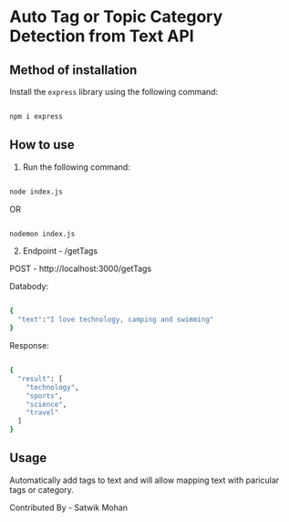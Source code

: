 # Auto Tag or Topic Category Detection from Text API

## Method of installation

Install the `express` library using the following command:

```sh

npm i express

```

## How to use

1. Run the following command:

```sh

node index.js

```

OR

```sh

nodemon index.js

```

2. Endpoint - /getTags

POST - http://localhost:3000/getTags

Databody:

```bash

{
  "text":"I love technology, camping and swimming"
}

```

Response:

```bash

{
  "result": [
    "technology",
    "sports",
    "science",
    "travel"
  ]
}

```

## Usage

Automatically add tags to text and will allow mapping text with paricular tags or category.

Contributed By - Satwik Mohan